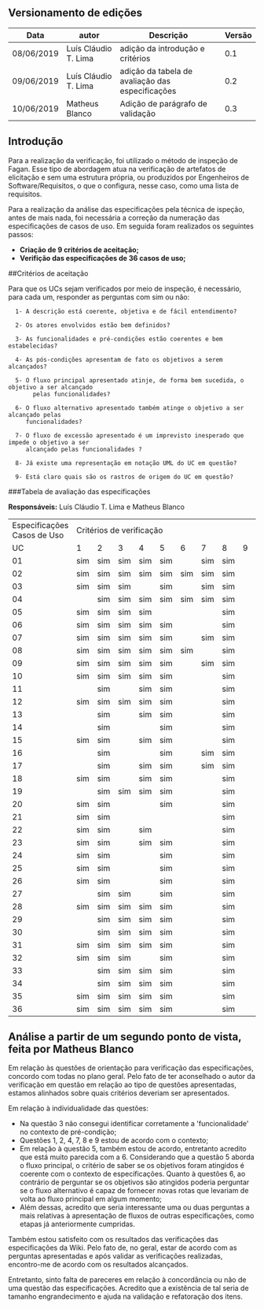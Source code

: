 ## Versionamento de edições
| Data       | autor               | Descrição                        | Versão |
|------------|---------------------|----------------------------------|--------|
| 08/06/2019 | Luís Cláudio T. Lima| adição da introdução e critérios | 0.1    |
| 09/06/2019 | Luís Cláudio T. Lima| adição da tabela de avaliação das especificações | 0.2 |
| 10/06/2019 | Matheus Blanco | Adição de parágrafo de validação | 0.3 |

## Introdução

Para a realização da verificação, foi utilizado o método de inspeção de Fagan. Esse tipo de abordagem atua na verificação de artefatos de elicitação e sem uma estrutura própria, ou produzidos por Engenheiros de Software/Requisitos, o que o configura, nesse caso, como uma lista de requisitos.

Para a realização da análise das especificações pela técnica de ispeção, antes de mais nada, foi necessária a correção da numeração das especificações de casos de uso. Em seguida foram realizados os seguintes passos:

* **Criação de 9 critérios de aceitação;**
* **Verifição das especificações de 36 casos de uso;**

##Critérios de aceitação

Para que os UCs sejam verificados por meio de inspeção, é necessário, para cada um, responder as perguntas com sim ou não:
~~~text
  1- A descrição está coerente, objetiva e de fácil entendimento?

  2- Os atores envolvidos estão bem definidos?

  3- As funcionalidades e pré-condições estão coerentes e bem estabelecidas?

  4- As pós-condições apresentam de fato os objetivos a serem alcançados?

  5- O fluxo principal apresentado atinje, de forma bem sucedida, o objetivo a ser alcançado
       pelas funcionalidades?

  6- O fluxo alternativo apresentado também atinge o objetivo a ser alcançado pelas 
     funcionalidades?

  7- O fluxo de excessão apresentado é um imprevisto inesperado que impede o objetivo a ser
     alcançado pelas funcionalidades ?

  8- Já existe uma representação em notação UML do UC em questão?

  9- Está claro quais são os rastros de origem do UC em questão?
~~~

###Tabela de avaliação das especificações

**Responsáveis:** Luís Cláudio T. Lima e Matheus Blanco

<table>
    <tr>
        <td>
            Especificações Casos de Uso
        </td>
        <td colspan="8">
            Critérios de verificação
        </td>
        <td> </td>
        <td> </td>
        <td> </td>
        <td> </td>
        <td> </td>
    </tr>
    <tr>
        <td>UC</td>
        <td>1</td>
        <td>2</td>
        <td>3</td>
        <td>4</td>
        <td>5</td>
        <td>6</td>
        <td>7</td>
        <td>8</td>
        <td>9</td>
        <td></td>
        <td></td>
        <td></td>
        <td></td>
    </tr>
    <tr>
        <td>01</td>
        <td>sim</td>
        <td>sim</td>
        <td>sim</td>
        <td>sim</td>
        <td>sim</td>
        <td></td>
        <td>sim</td>
        <td>sim</td>
        <td></td>
        <td></td>
        <td></td>
        <td></td>
        <td></td>
    </tr>
    <tr>
        <td>02</td>
        <td>sim</td>
        <td>sim</td>
        <td>sim</td>
        <td>sim</td>
        <td>sim</td>
        <td>sim</td>
        <td>sim</td>
        <td>sim</td>
        <td></td>
        <td></td>
        <td></td>
        <td></td>
        <td></td>
    </tr>
    <tr>
        <td>03</td>
        <td>sim</td>
        <td>sim</td>
        <td>sim</td>
        <td></td>
        <td>sim</td>
        <td></td>
        <td>sim</td>
        <td>sim</td>
        <td></td>
        <td></td>
        <td></td>
        <td></td>
        <td></td>
    </tr>   
    <tr>
        <td>04</td>
        <td></td>
        <td>sim</td>
        <td>sim</td>
        <td>sim</td>
        <td>sim</td>
        <td>sim</td>
        <td>sim</td>
        <td>sim</td>
        <td></td>
        <td></td>
        <td></td>
        <td></td>
        <td></td>
    </tr>
    <tr>
        <td>05</td>
        <td>sim</td>
        <td>sim</td>
        <td>sim</td>
        <td>sim</td>
        <td></td>
        <td></td>
        <td></td>
        <td>sim</td>
        <td></td>
        <td></td>
        <td></td>
        <td></td>
        <td></td>
    </tr> 
    <tr>
        <td>06</td>
        <td>sim</td>
        <td>sim</td>
        <td>sim</td>
        <td>sim</td>
        <td>sim</td>
        <td></td>
        <td></td>
        <td>sim</td>
        <td></td>
        <td></td>
        <td></td>
        <td></td>
        <td></td>
    </tr> 
    <tr>
        <td>07</td>
        <td>sim</td>
        <td>sim</td>
        <td>sim</td>
        <td>sim</td>
        <td>sim</td>
        <td></td>
        <td>sim</td>
        <td>sim</td>
        <td></td>
        <td></td>
        <td></td>
        <td></td>
        <td></td>
    </tr>
    <tr>
        <td>08</td>
        <td>sim</td>
        <td>sim</td>
        <td>sim</td>
        <td>sim</td>
        <td>sim</td>
        <td>sim</td>
        <td></td>
        <td>sim</td>
        <td></td>
        <td></td>
        <td></td>
        <td></td>
        <td></td>
    </tr> 
    <tr>
        <td>09</td>
        <td>sim</td>
        <td>sim</td>
        <td>sim</td>
        <td>sim</td>
        <td>sim</td>
        <td></td>
        <td>sim</td>
        <td>sim</td>
        <td></td>
        <td></td>
        <td></td>
        <td></td>
        <td></td>
    </tr> 
    <tr>
        <td>10</td>
        <td>sim</td>
        <td>sim</td>
        <td>sim</td>
        <td>sim</td>
        <td>sim</td>
        <td></td>
        <td></td>
        <td>sim</td>
        <td></td>
        <td></td>
        <td></td>
        <td></td>
        <td></td>
    </tr> 
    <tr>
        <td>11</td>
        <td></td>
        <td>sim</td>
        <td></td>
        <td>sim</td>
        <td>sim</td>
        <td></td>
        <td></td>
        <td>sim</td>
        <td></td>
        <td></td>
        <td></td>
        <td></td>
        <td></td>
    </tr> 
    <tr>
        <td>12</td>
        <td>sim</td>
        <td>sim</td>
        <td>sim</td>
        <td>sim</td>
        <td>sim</td>
        <td></td>
        <td></td>
        <td>sim</td>
        <td></td>
        <td></td>
        <td></td>
        <td></td>
        <td></td>
    </tr> 
    <tr>
        <td>13</td>
        <td></td>
        <td>sim</td>
        <td></td>
        <td>sim</td>
        <td>sim</td>
        <td></td>
        <td></td>
        <td>sim</td>
        <td></td>
        <td></td>
        <td></td>
        <td></td>
        <td></td>
    </tr> 
    <tr>
        <td>14</td>
        <td></td>
        <td>sim</td>
        <td></td>
        <td></td>
        <td>sim</td>
        <td></td>
        <td></td>
        <td>sim</td>
        <td></td>
        <td></td>
        <td></td>
        <td></td>
        <td></td>
    </tr> 
    <tr>
        <td>15</td>
        <td>sim</td>
        <td>sim</td>
        <td></td>
        <td>sim</td>
        <td>sim</td>
        <td></td>
        <td></td>
        <td>sim</td>
        <td></td>
        <td></td>
        <td></td>
        <td></td>
        <td></td>
    </tr> 
    <tr>
        <td>16</td>
        <td></td>
        <td>sim</td>
        <td></td>
        <td></td>
        <td>sim</td>
        <td></td>
        <td>sim</td>
        <td>sim</td>
        <td></td>
        <td></td>
        <td></td>
        <td></td>
        <td></td>
    </tr> 
    <tr>
        <td>17</td>
        <td></td>
        <td>sim</td>
        <td></td>
        <td>sim</td>
        <td>sim</td>
        <td></td>
        <td>sim</td>
        <td>sim</td>
        <td></td>
        <td></td>
        <td></td>
        <td></td>
        <td></td>
    </tr> 
    <tr>
        <td>18</td>
        <td>sim</td>
        <td>sim</td>
        <td></td>
        <td>sim</td>
        <td>sim</td>
        <td></td>
        <td></td>
        <td>sim</td>
        <td></td>
        <td></td>
        <td></td>
        <td></td>
        <td></td>
    </tr> 
    <tr>
        <td>19</td>
        <td></td>
        <td>sim</td>
        <td>sim</td>
        <td>sim</td>
        <td>sim</td>
        <td></td>
        <td></td>
        <td>sim</td>
        <td></td>
        <td></td>
        <td></td>
        <td></td>
        <td></td>
    </tr> 
    <tr>
        <td>20</td>
        <td>sim</td>
        <td>sim</td>
        <td></td>
        <td></td>
        <td>sim</td>
        <td></td>
        <td></td>
        <td>sim</td>
        <td></td>
        <td></td>
        <td></td>
        <td></td>
        <td></td>
    </tr> 
    <tr>
        <td>21</td>
        <td>sim</td>
        <td>sim</td>
        <td></td>
        <td></td>
        <td></td>
        <td></td>
        <td></td>
        <td>sim</td>
        <td></td>
        <td></td>
        <td></td>
        <td></td>
        <td></td>
    </tr> 
    <tr>
        <td>22</td>
        <td>sim</td>
        <td>sim</td>
        <td></td>
        <td>sim</td>
        <td></td>
        <td></td>
        <td></td>
        <td>sim</td>
        <td></td>
        <td></td>
        <td></td>
        <td></td>
        <td></td>
    </tr> 
    <tr>
        <td>23</td>
        <td>sim</td>
        <td>sim</td>
        <td></td>
        <td>sim</td>
        <td>sim</td>
        <td></td>
        <td></td>
        <td>sim</td>
        <td></td>
        <td></td>
        <td></td>
        <td></td>
        <td></td>
    </tr> 
    <tr>
        <td>24</td>
        <td>sim</td>
        <td>sim</td>
        <td></td>
        <td></td>
        <td>sim</td>
        <td></td>
        <td></td>
        <td>sim</td>
        <td></td>
        <td></td>
        <td></td>
        <td></td>
        <td></td>
    </tr> 
    <tr>
        <td>25</td>
        <td>sim</td>
        <td>sim</td>
        <td></td>
        <td></td>
        <td>sim</td>
        <td></td>
        <td></td>
        <td>sim</td>
        <td></td>
        <td></td>
        <td></td>
        <td></td>
        <td></td>
    </tr> 
    <tr>
        <td>26</td>
        <td>sim</td>
        <td>sim</td>
        <td></td>
        <td></td>
        <td>sim</td>
        <td></td>
        <td></td>
        <td>sim</td>
        <td></td>
        <td></td>
        <td></td>
        <td></td>
        <td></td>
    </tr> 
    <tr>
        <td>27</td>
        <td></td>
        <td>sim</td>
        <td>sim</td>
        <td></td>
        <td>sim</td>
        <td></td>
        <td></td>
        <td>sim</td>
        <td></td>
        <td></td>
        <td></td>
        <td></td>
        <td></td>
    </tr> 
    <tr>
        <td>28</td>
        <td>sim</td>
        <td>sim</td>
        <td>sim</td>
        <td>sim</td>
        <td>sim</td>
        <td></td>
        <td></td>
        <td>sim</td>
        <td></td>
        <td></td>
        <td></td>
        <td></td>
        <td></td>
    </tr> 
    <tr>
        <td>29</td>
        <td></td>
        <td>sim</td>
        <td>sim</td>
        <td>sim</td>
        <td>sim</td>
        <td></td>
        <td></td>
        <td>sim</td>
        <td></td>
        <td></td>
        <td></td>
        <td></td>
        <td></td>
    </tr>
    <tr>
        <td>30</td>
        <td></td>
        <td>sim</td>
        <td>sim</td>
        <td>sim</td>
        <td>sim</td>
        <td></td>
        <td></td>
        <td>sim</td>
        <td></td>
        <td></td>
        <td></td>
        <td></td>
        <td></td>
    </tr>     
    <tr>
        <td>31</td>
        <td>sim</td>
        <td>sim</td>
        <td>sim</td>
        <td>sim</td>
        <td>sim</td>
        <td></td>
        <td></td>
        <td>sim</td>
        <td></td>
        <td></td>
        <td></td>
        <td></td>
        <td></td>
    </tr>
    <tr>
        <td>32</td>
        <td>sim</td>
        <td>sim</td>
        <td>sim</td>
        <td></td>
        <td>sim</td>
        <td></td>
        <td></td>
        <td>sim</td>
        <td></td>
        <td></td>
        <td></td>
        <td></td>
        <td></td>
    </tr>
    <tr>
        <td>33</td>
        <td></td>
        <td>sim</td>
        <td>sim</td>
        <td>sim</td>
        <td>sim</td>
        <td></td>
        <td></td>
        <td>sim</td>
        <td></td>
        <td></td>
        <td></td>
        <td></td>
        <td></td>
    </tr> 
    <tr>
        <td>34</td>
        <td></td>
        <td>sim</td>
        <td>sim</td>
        <td>sim</td>
        <td>sim</td>
        <td></td>
        <td></td>
        <td>sim</td>
        <td></td>
        <td></td>
        <td></td>
        <td></td>
        <td></td>
    </tr>
    <tr>
        <td>35</td>
        <td>sim</td>
        <td>sim</td>
        <td>sim</td>
        <td>sim</td>
        <td>sim</td>
        <td></td>
        <td></td>
        <td>sim</td>
        <td></td>
        <td></td>
        <td></td>
        <td></td>
        <td></td>
    </tr>
    <tr>
        <td>36</td>
        <td>sim</td>
        <td>sim</td>
        <td>sim</td>
        <td>sim</td>
        <td>sim</td>
        <td></td>
        <td></td>
        <td>sim</td>
        <td></td>
        <td></td>
        <td></td>
        <td></td>
        <td></td>
    </tr>
</table>

## Análise a partir de um segundo ponto de vista, feita por Matheus Blanco

Em relação às questões de orientação para verificação das especificações, concordo com todas no plano geral. Pelo fato de ter aconselhado o autor da verificação em questão em relação ao tipo de questões apresentadas, estamos alinhados sobre quais  critérios deveriam ser apresentados.

Em relação à individualidade das questões:
- Na questão 3 não consegui identificar corretamente a 'funcionalidade' no contexto de pré-condição;
- Questões 1, 2, 4, 7, 8 e 9 estou de acordo com o contexto;
- Em relação à questão 5, também estou de acordo, entretanto acredito que está muito parecida com a 6. Considerando que a questão 5 aborda o fluxo principal, o critério de saber se os objetivos foram atingidos é coerente com o contexto de especificações. Quanto à questões 6, ao contrário de perguntar se os objetivos são atingidos poderia perguntar se o fluxo alternativo é capaz de fornecer novas rotas que levariam de volta ao fluxo principal em algum momento;
- Além dessas, acredito que seria interessante uma ou duas perguntas a mais relativas à apresentação de fluxos de outras especificações, como etapas já anteriormente cumpridas.

Também estou satisfeito com os resultados das verificações das especificações da Wiki. Pelo fato de, no geral, estar de acordo com as perguntas apresentadas e após validar as verificações realizadas, encontro-me de acordo com os resultados alcançados.

Entretanto, sinto falta de pareceres em relação à concordância ou não de uma questão das especificações. Acredito que a existência de tal seria de tamanho engrandecimento e ajuda na validação e refatoração dos itens.